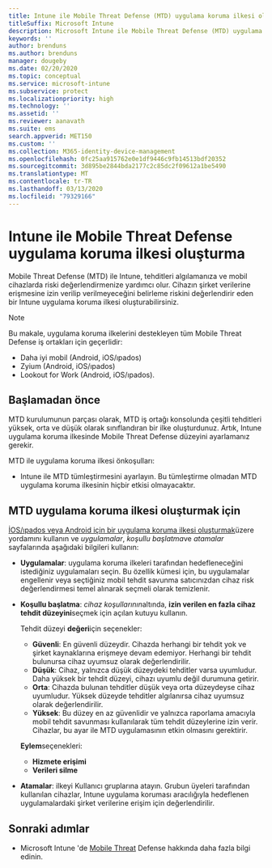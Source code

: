 ```yaml
---
title: Intune ile Mobile Threat Defense (MTD) uygulama koruma ilkesi oluşturma
titleSuffix: Microsoft Intune
description: Microsoft Intune ile Mobile Threat Defense (MTD) uygulama koruma ilkesi oluşturun.
keywords: ''
author: brenduns
ms.author: brenduns
manager: dougeby
ms.date: 02/20/2020
ms.topic: conceptual
ms.service: microsoft-intune
ms.subservice: protect
ms.localizationpriority: high
ms.technology: ''
ms.assetid: ''
ms.reviewer: aanavath
ms.suite: ems
search.appverid: MET150
ms.custom: ''
ms.collection: M365-identity-device-management
ms.openlocfilehash: 0fc25aa915762e0e1df9446c9fb14513bdf20352
ms.sourcegitcommit: 3d895be2844bda2177c2c85dc2f09612a1be5490
ms.translationtype: MT
ms.contentlocale: tr-TR
ms.lasthandoff: 03/13/2020
ms.locfileid: "79329166"
---
```

# <a name="create-mobile-threat-defense-app-protection-policy-with-intune"></a>Intune ile Mobile Threat Defense uygulama koruma ilkesi oluşturma

Mobile Threat Defense (MTD) ile Intune, tehditleri algılamanıza ve mobil cihazlarda riski değerlendirmenize yardımcı olur. Cihazın şirket verilerine erişmesine izin verilip verilmeyeceğini belirleme riskini değerlendirir eden bir Intune uygulama koruma ilkesi oluşturabilirsiniz.

> [!NOTE]
> Bu makale, uygulama koruma ilkelerini destekleyen tüm Mobile Threat Defense iş ortakları için geçerlidir:
>
> - Daha iyi mobil (Android, iOS/ıpados)
> - Zyium (Android, iOS/ıpados)
> - Lookout for Work (Android, iOS/ıpados).

## <a name="before-you-begin"></a>Başlamadan önce

MTD kurulumunun parçası olarak, MTD iş ortağı konsolunda çeşitli tehditleri yüksek, orta ve düşük olarak sınıflandıran bir ilke oluşturdunuz. Artık, Intune uygulama koruma ilkesinde Mobile Threat Defense düzeyini ayarlamanız gerekir.

MTD ile uygulama koruma ilkesi önkoşulları:

- Intune ile MTD tümleştirmesini ayarlayın. Bu tümleştirme olmadan MTD uygulama koruma ilkesinin hiçbir etkisi olmayacaktır.

## <a name="to-create-an-mtd-app-protection-policy"></a>MTD uygulama koruma ilkesi oluşturmak için

[İOS/ıpados veya Android için bir uygulama koruma ilkesi oluşturmak](../apps/app-protection-policies.md#app-protection-policies-for-iosipados-and-android-apps)üzere yordamını kullanın ve *uygulamalar*, *koşullu başlatma*ve *atamalar* sayfalarında aşağıdaki bilgileri kullanın:

- **Uygulamalar**: uygulama koruma ilkeleri tarafından hedefleneceğini istediğiniz uygulamaları seçin. Bu özellik kümesi için, bu uygulamalar engellenir veya seçtiğiniz mobil tehdit savunma satıcınızdan cihaz risk değerlendirmesi temel alınarak seçmeli olarak temizlenir.
- **Koşullu başlatma**: *cihaz koşullarının*altında, **izin verilen en fazla cihaz tehdit düzeyini**seçmek için açılan kutuyu kullanın.

  Tehdit düzeyi **değeri**için seçenekler:

  - **Güvenli**: En güvenli düzeydir. Cihazda herhangi bir tehdit yok ve şirket kaynaklarına erişmeye devam edemiyor. Herhangi bir tehdit bulunursa cihaz uyumsuz olarak değerlendirilir.
  - **Düşük**: Cihaz, yalnızca düşük düzeydeki tehditler varsa uyumludur. Daha yüksek bir tehdit düzeyi, cihazı uyumlu değil durumuna getirir.
  - **Orta**: Cihazda bulunan tehditler düşük veya orta düzeydeyse cihaz uyumludur. Yüksek düzeyde tehditler algılanırsa cihaz uyumsuz olarak değerlendirilir.
  - **Yüksek**: Bu düzey en az güvenlidir ve yalnızca raporlama amacıyla mobil tehdit savunması kullanılarak tüm tehdit düzeylerine izin verir. Cihazlar, bu ayar ile MTD uygulamasının etkin olmasını gerektirir.

  **Eylem**seçenekleri:

  - **Hizmete erişimi**
  - **Verileri silme**

- **Atamalar**: ilkeyi Kullanıcı gruplarına atayın.  Grubun üyeleri tarafından kullanılan cihazlar, Intune uygulama koruması aracılığıyla hedeflenen uygulamalardaki şirket verilerine erişim için değerlendirilir.

## <a name="next-steps"></a>Sonraki adımlar

- Microsoft Intune 'de [Mobile Threat](mobile-threat-defense.md) Defense hakkında daha fazla bilgi edinin.
